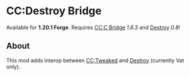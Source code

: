# CC:Destroy Bridge

Available for **1.20.1 Forge**.
Requires [CC:C Bridge](https://github.com/tweaked-programs/cccbridge) *1.6.3* and [Destroy](https://github.com/petrolpark/Destroy/) *0.8*!

  
About
-----
This mod adds interop between [CC:Tweaked](https://github.com/cc-tweaked/cc-tweaked) and [Destroy](https://github.com/petrolpark/Destroy/) (currently Vat only).
